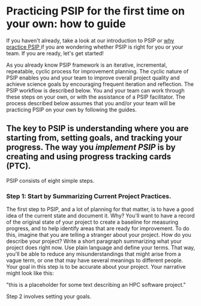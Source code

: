 # Practicing PSIP for the first time on your own: how to guide

If you haven't already, take a look at our introduction to PSIP or [why practice PSIP ](why_practice_PSIP.md) if you are wondering whether PSIP is right for you or your team. If you are ready, let's get started!

As you already know PSIP framework is an iterative, incremental, repeatable, cyclic process for improvement planning. The cyclic nature of PSIP enables you and your team to improve overall project quality and achieve science goals by encouraging frequent iteration and reflection. The PSIP workflow is described below. You and your team can work through these steps on your own, or with the assistance of a PSIP facilitator. The process described below assumes that you and/or your team will be practicing PSIP on your own by following the guides.

## The key to PSIP is understanding where you are starting from, setting goals, and tracking your progress. The way you *implement PSIP* is by creating and using progress tracking cards (PTC).

PSIP consists of eight simple steps.

### **Step 1: Start by Summarizing Current Project Practices.** 

The first step to PSIP, and a lot of planning for that matter, is to have a good idea of the current state and document it. Why? You'll want to have a record of the original state of your project to create a baseline for measuring progress, and to help identify areas that are ready for improvement. To do this, imagine that you are telling a stranger about your project. How do you describe your project? Write a short paragraph summarizing what your project does right now. Use plain language and define your terms. That way, you'll be able to reduce any misunderstandings that might arise from a vague term, or one that may have several meanings to different people. Your goal in this step is to be accurate about your project. Your narrative might look like this:

"this is a placeholder for some text describing an HPC software project."

Step 2 involves setting your goals.
